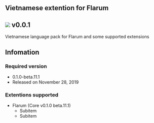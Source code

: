 ## Vietnamese extention for Flarum
## ![](https://twemoji.maxcdn.com/v/12.1.2/72x72/1f680.png) v0.0.1
Vietnamese language pack for Flarum and some supported extensions

## Infomation
### Required version
- 0.1.0-beta.11.1
- Released on November 28, 2019

### Extentions supported
- Flarum (Core v0.1.0 beta.11.1)
  - Subitem
  - Subitem
